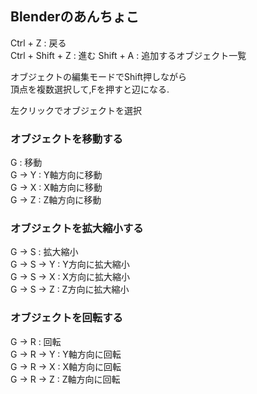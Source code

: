 ## Blenderのあんちょこ  
Ctrl + Z         : 戻る  
Ctrl + Shift + Z : 進む
Shift + A        : 追加するオブジェクト一覧  
  
オブジェクトの編集モードでShift押しながら  
頂点を複数選択して,Fを押すと辺になる.  
  
左クリックでオブジェクトを選択  
  
### オブジェクトを移動する  
G      : 移動  
G -> Y : Y軸方向に移動  
G -> X : X軸方向に移動  
G -> Z : Z軸方向に移動  

### オブジェクトを拡大縮小する  
G -> S      : 拡大縮小  
G -> S -> Y : Y方向に拡大縮小  
G -> S -> X : X方向に拡大縮小  
G -> S -> Z : Z方向に拡大縮小
  
### オブジェクトを回転する  
G -> R      : 回転  
G -> R -> Y : Y軸方向に回転  
G -> R -> X : X軸方向に回転  
G -> R -> Z : Z軸方向に回転  
